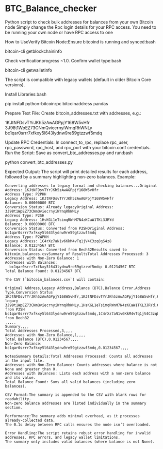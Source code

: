 # BTC_Balance_checker
Python script to check bulk addresses for balances from your own Bitcoin node
Simply change the Rpc login details for your RPC access.
You need to be running your own node or have RPC access to one

How to UseVerify Bitcoin Node:Ensure bitcoind is running and synced:bash

bitcoin-cli getblockchaininfo

Check verificationprogress ~1.0.
Confirm wallet type:bash

bitcoin-cli getwalletinfo

The script is compatible with legacy wallets (default in older Bitcoin Core versions).

Install Libraries:bash

pip install python-bitcoinrpc bitcoinaddress pandas

Prepare Text File:
Create bitcoin_addresses.txt with addresses, e.g.:

1KJtNFDsvTYrJKh5zAwAGPpjY168W5vHfr
3J98t1WpEZ73CNmQviecrnyiWrnqRhWNLy
bc1qar0srrr7xfkxy5l643lydnw9re59gtzzwf5mdq

Update RPC Credentials:
In connect_to_rpc, replace rpc_user, rpc_password, rpc_host, and rpc_port with your bitcoin.conf credentials.
Run the Script:
Save as convert_btc_addresses.py and run:bash

python convert_btc_addresses.py

Expected Output:
The script will print detailed results for each address, followed by a summary highlighting non-zero balances. Example:
```
Converting addresses to legacy format and checking balances...Original Address: 1KJtNFDsvTYrJKh5zAwAGPpjY168W5vHfr
Address Type: P2PKH
Legacy Address: 1KJtNFDsvTYrJKh5zAwAGPpjY168W5vHfr
Balance: 0.00000000 BTC
Conversion Status: Already legacyOriginal Address: 3J98t1WpEZ73CNmQviecrnyiWrnqRhWNLy
Address Type: P2SH
Legacy Address: 1HsKGL1eTsimqRWnM7N4zKCaW1TKL3JRYd
Balance: 0.00000000 BTC
Conversion Status: Converted from P2SHOriginal Address: bc1qar0srrr7xfkxy5l643lydnw9re59gtzzwf5mdq
Address Type: P2WPKH
Legacy Address: 1C4rXz7aN1v6KkM4vTq1jV4C3zq8gS4z8
Balance: 0.01234567 BTC
Conversion Status: Converted from Bech32Results saved to bitcoin_balances.csvSummary of ResultsTotal Addresses Processed: 3
Addresses with Non-Zero Balance: 1
Addresses with Balances:
  bc1qar0srrr7xfkxy5l643lydnw9re59gtzzwf5mdq: 0.01234567 BTC
Total Balance Found: 0.01234567 BTC

The CSV (`bitcoin_balances.csv`) will contain:

Original Address,Legacy Address,Balance (BTC),Balance Error,Address Type,Conversion Status
1KJtNFDsvTYrJKh5zAwAGPpjY168W5vHfr,1KJtNFDsvTYrJKh5zAwAGPpjY168W5vHfr,0.00000000,,P2PKH,Already legacy
3J98t1WpEZ73CNmQviecrnyiWrnqRhWNLy,1HsKGL1eTsimqRWnM7N4zKCaW1TKL3JRYd,0.00000000,,P2SH,Converted from P2SH
bc1qar0srrr7xfkxy5l643lydnw9re59gtzzwf5mdq,1C4rXz7aN1v6KkM4vTq1jV4C3zq8gS4z8,0.01234567,,P2WPKH,Converted from Bech32
,,,,,
Summary,,,,
Total Addresses Processed,3,,,,
Addresses with Non-Zero Balance,1,,,,
Total Balance (BTC),0.01234567,,,,
Non-Zero Balance: bc1qar0srrr7xfkxy5l643lydnw9re59gtzzwf5mdq,0.01234567,,,,

NotesSummary Details:Total Addresses Processed: Counts all addresses in the input file.
Addresses with Non-Zero Balance: Counts addresses where balance is not None and greater than 0.
Addresses with Balances: Lists each address with a non-zero balance and its value.
Total Balance Found: Sums all valid balances (including zero balances).

CSV Format:The summary is appended to the CSV with blank rows for readability.
Non-zero balance addresses are listed individually in the summary section.

Performance:The summary adds minimal overhead, as it processes already-collected data.
The 0.1s delay between RPC calls ensures the node isn’t overloaded.

Error Handling:The script retains robust error handling for invalid addresses, RPC errors, and legacy wallet limitations.
The summary only includes valid balances (where balance is not None).

